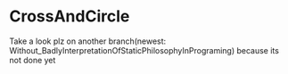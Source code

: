 # CrossAndCircle
Take a look plz on another branch(newest: Without_BadlyInterpretationOfStaticPhilosophyInPrograming) because its not done yet
